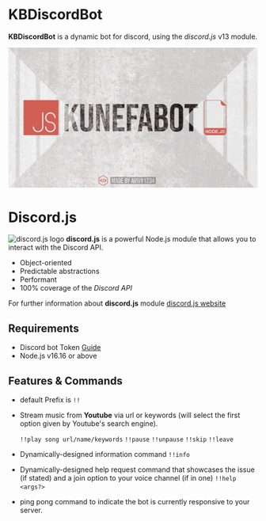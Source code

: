 # KBDiscordBot

**KBDiscordBot** is a dynamic bot for discord, using the *discord.js* v13 module.

![alt text](https://github.com/avivmoshe11/KBDiscordBot/blob/master/src/riksGBJ.png?raw=true)



# Discord.js
![discord.js logo](https://camo.githubusercontent.com/d55d8a7f07a103454ebb77b653d9600ce27e011f78395d9713b432c8c011c76a/68747470733a2f2f646973636f72642e6a732e6f72672f7374617469632f6c6f676f2e737667)
**discord.js** is a powerful Node.js module that allows you to interact with the Discord API.
* Object-oriented
* Predictable abstractions
* Performant
* 100% coverage of the *Discord API*

For further information about **discord.js** module [discord.js website](https://discord.js.org/#/)

## Requirements

* Discord bot Token [Guide](https://discordjs.guide/preparations/setting-up-a-bot-application.html#creating-your-bot)
* Node.js v16.16 or above

## Features & Commands

* default Prefix is `!!`

* Stream music from **Youtube** via url or keywords (will select the first option given by Youtube's search engine).

     `!!play song url/name/keywords`
     `!!pause`
     `!!unpause`
     `!!skip`
     `!!leave`
     
* Dynamically-designed information command
`!!info`
* Dynamically-designed help request command that showcases the issue (if stated) and a join option to your voice channel (if in one)
`!!help <args?>`
* ping pong command to indicate the bot is currently responsive to your server.

